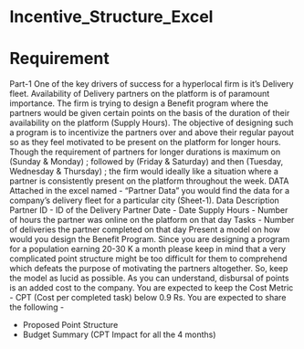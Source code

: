 # Incentive_Structure_Excel
# Requirement
Part-1 
One of the key drivers of success for a hyperlocal firm is it’s Delivery fleet. Availability of Delivery 
partners on the platform is of paramount importance. 
The firm is trying to design a Benefit program where the partners would be given certain points on 
the basis of the duration of their availability on the platform (Supply Hours). The objective of 
designing such a program is to incentivize the partners over and above their regular payout so as 
they feel motivated to be present on the platform for longer hours. Though the requirement of 
partners for longer durations is maximum on (Sunday & Monday) ; followed by (Friday & Saturday) 
and then (Tuesday, Wednesday & Thursday) ; the firm would ideally like a situation where a partner 
is consistently present on the platform throughout the week. 
DATA 
Attached in the excel named - “Partner Data” you would find the data for a company’s delivery fleet 
for a particular city (Sheet-1). 
Data Description 
Partner ID - ID of the Delivery Partner 
Date - Date 
Supply Hours - Number of hours the partner was online on the platform on that day 
Tasks - Number of deliveries the partner completed on that day 
Present a model on how would you design the Benefit Program. Since you are designing a program 
for a population earning 20-30 K a month please keep in mind that a very complicated point 
structure might be too difficult for them to comprehend which defeats the purpose of motivating 
the partners altogether. So, keep the model as lucid as possible. As you can understand, disbursal of 
points is an added cost to the company. You are expected to keep the Cost Metric - CPT (Cost per 
completed task) below 0.9 Rs. 
You are expected to share the following -
- Proposed Point Structure 
- Budget Summary (CPT Impact for all the 4 months) 
